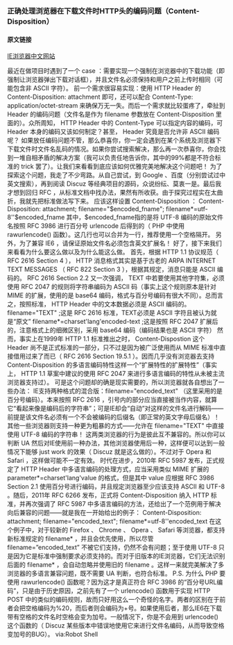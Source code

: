 ### 正确处理浏览器在下载文件时HTTP头的编码问题（Content-Disposition）

#### 原文链接
<a href="http://www.iefans.net/xiazai-wenjian-http-bianma-content-disposition/" target="_blank">IE浏览器中文网站</a>


最近在做项目时遇到了一个 case ：需要实现一个强制在浏览器中的下载功能（即强制让浏览器弹出下载对话框），并且文件名必须保持和用户之前上传时相同（可能包含非 ASCII 字符）。 前一个需求很容易实现：使用 HTTP Header 的 Content-Disposition: attachment 即可，还可以配合 Content-Type: application/octet-stream 来确保万无一失。而后一个需求就比较蛋疼了，牵扯到 Header 的编码问题（文件名是作为 filename 参数放在 Content-Disposition 里面的）。众所周知， HTTP Header 中的 Content-Type 可以指定内容的编码，可 Header 本身的编码又该如何制定？甚至， Header 究竟是否允许非 ASCII 编码呢？ 如果放任编码问题不管，那么恭喜你，你一定会遇到在某个系统及浏览器下下载文件时文件名乱码的情况。如果你尝试搜索解决，那么再一次恭喜你，你会找到一堆自相矛盾的解决方案（我可以负责任地告诉你，其中的99%都是不符合标准的 trick 罢了）。让我们来看看到底应该如何优雅完美地解决这个问题吧！ 为了探索这个问题，我走了不少弯路。从自己尝试，到 Google 、百度（分别尝试过中英文搜索），再到阅读 Discuz 等经典项目的源码，众说纷纭、莫衷一是。最后我才想到回归 RFC ，从标准文档中找办法，果然有所收获。由于探究过程实在太曲折，我就先把标准做法写下来。
应该这样设置 Content-Disposition ：
Content-Disposition: attachment;
                      filename="$encoded_fname";
                      filename*=utf-8''$encoded_fname
其中，$encoded_fname指的是将 UTF-8 编码的原始文件名按照 RFC 3986 进行百分号 urlencode 后得到的（ PHP 中使用 rawurlencode() 函数）。这几行也可以合并为一行，推荐使用一个空格隔开。 另外，为了兼容 IE6 ，请保证原始文件名必须包含英文扩展名！
好了，接下来我们来看看为什么要这么做以及为什么能这么做。 首先，根据 HTTP 1.1 协议规范（ RFC 2616 Section 4 ）， HTTP 消息格式其实是基于古老的 ARPA INTERNET TEXT MESSAGES （ RFC 822 Section 3 ），根据其规定，消息只能是 ASCII 编码的。 RFC 2616 Section 2.2 又一次强调， TEXT 中若要使用其他字符集，必须使用 RFC 2047 的规则将字符串编码为 ASCII 码（事实上这个规则原本是针对 MIME 的扩展，使用的是 base64 编码，格式与百分号编码有很大不同）。总而言之，按照标准， HTTP Header 中的文本数据必须是 ASCII 编码的。
filename="TEXT"
 ;这是 RFC 2616 标准，TEXT必须是 ASCII 字符且被认为就是“原文”
filename*=charset'lang'encoded-text
 ;这是按照 RFC 2047 扩展后的，注意格式上的细微区别，采用 base64 编码（编码结果也是 ASCII 字符）
然而，事实上在1999年 HTTP 1.1 标准推出之时， Content-Dispostion 这个 Header 尚不是正式标准的一部分，只不过是因为被广泛使用而从 MIME 标准中直接借用过来了而已（ RFC 2616 Section 19.5.1 ）。因而几乎没有浏览器去支持 Content-Disposition 的多语言编码特性这样一个“扩展特性的扩展特性”（事实上， HTTP 1.1 草案中建议的使用 RFC 2047 来进行多语言编码的特性从未被主流浏览器支持过）。 可是这个问题却的确是现实需要的，所以浏览器就各自想出了一些办法：
IE支持两种格式的混合版：filename="encoded_text" （这里采用的是百分号编码）。本来按照 RFC 2616 ，引号内的部分应当直接被当作内容，就算它“看起来像是编码后的字符串”；可是IE却会“自动”对这样的文件名进行解码——前提是该文件名必须有一个不会被编码的后缀名（即正常的英文字母后缀名）！
其他一些浏览器则支持一种更为粗暴的方式——允许在 filename="TEXT" 中直接使用 UTF-8 编码的字符串！
这两类浏览器的行为是彼此互不兼容的。所以你可以判断 UA 然后对IE使用前一种办法，其他浏览器使用后一种，这样便可以达到一般情况下能够 just work 的效果（ Discuz 就是这么做的）。不过对于 Opera 和 Safari ，这样做可能不一定有效。 时代在进步，2010年 RFC 5987 发布，正式规定了 HTTP Header 中多语言编码的处理方式，应当采用类似 MIME 扩展的 parameter*=charset'lang'value 的格式，但是其中 value 应根据 RFC 3986 Section 2.1 使用百分号进行编码，并且规定浏览器至少应该支持 ASCII 和 UTF-8 。随后，2011年 RFC 6266 发布，正式将 Content-Disposition 纳入 HTTP 标准，并再次强调了 RFC 5987 中多语言编码的方法，还给出了一个范例用于解决向后兼容的问题——就是我在一开始给出的例子：
Content-Disposition: attachment;
                      filename="encoded_text";
                      filename*=utf-8''encoded_text
在这个例子中，对于较新的 Firefox 、 Chrome 、 Opera 、 Safari 等浏览器，都支持新标准规定的 filename* ，并且会优先使用，所以尽管 filename=”encoded_text” 不被它们支持，仍然不会有问题；至于使用 UTF-8 只是因为它是标准中强制要求必须支持的。而对于旧版本的IE浏览器，它们无法识别后面的 filename* ，会自动忽略并使用旧的 filename 。这样一来就完美解决了多浏览器的多语言兼容问题，既不需要 UA 判断，也符合标准。 P.S. 为什么 PHP 要使用 rawurlencode() 函数呢？因为这才是真正符合 RFC 3986 的“百分号URL编码”，只是由于历史原因，之前先有了一个 urlencode() 函数用于实现 HTTP POST 中的类似的编码规则，故而只好用这么一个奇怪的名字。两者的区别在于前者会把空格编码为%20，而后者则会编码为+号。如果使用后者，那么IE6在下载带有空格的文件名时空格会变为加号。一般情况下，你是不会用到 urlencode() 这个函数的（ Discuz 某些版本中错误地使用它来进行文件名编码，从而导致空格变加号的BUG）。 via:Robot Shell